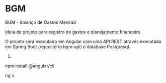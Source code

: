 # BGM
BGM - Balanço de Gastos Mensais

Ideia de projeto para registro de gastos e planejamento financeiro.

O projeto será executado em Angular com uma API REST através executada em Spring Boot (repositório bgm-api) e database Postgresql.

1.
npm install @angular/cli

ng s

